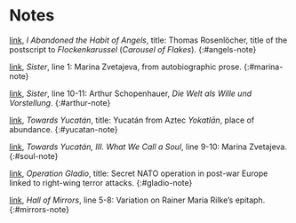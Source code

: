 Notes
=====

[link](engel-hab.xhtml#angels-ref), *I Abandoned the Habit of Angels*,
title: Thomas Rosenlöcher, title of the postscript to
*Flockenkarussel* (*Carousel of Flakes*).
{:#angels-note}

[link](schwester.xhtml#marina-ref), *Sister*, line 1: Marina Zvetajeva, from autobiographic prose.
{:#marina-note}

[link](schwester.xhtml#arthur-ref), *Sister*, line 10-11: Arthur
Schopenhauer, *Die Welt als Wille und Vorstellung*.
{:#arthur-note}

[link](auf-dem.xhtml#yucatan-ref), *Towards Yucatán*, title:
Yucatán from Aztec *Yokatlān*, place of abundance.
{:#yucatan-note}

[link](auf-dem.xhtml#soul-ref), *Towards Yucatán, III. What We Call a
Soul*, line 9-10: Marina Zvetajeva.
{:#soul-note}

[link](operation-gladio.xhtml#gladio-ref), *Operation Gladio*, title:
Secret NATO operation in post-war Europe linked to right-wing terror
attacks.
{:#gladio-note}

[link](spiegelsaal.xhtml#mirrors-ref), *Hall of Mirrors*, line 5-8:
Variation on Rainer Maria Rilke’s epitaph.
{:#mirrors-note}

